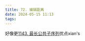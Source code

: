 ```yaml
---
title: 72. 编辑距离
date: 2024-05-15 11:13
tags:
---
```

好像更[1143. 最长公共子序列](_posts/计算机科学基础/leetcode刷题/动态规划/1143.%20最长公共子序列)优点xian's